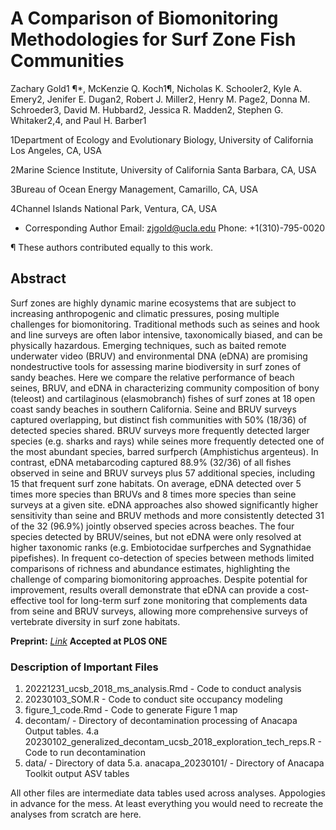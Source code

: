# A Comparison of Biomonitoring Methodologies for Surf Zone Fish Communities

Zachary Gold1 ¶*, McKenzie Q. Koch1¶, Nicholas K. Schooler2, Kyle A. Emery2, Jenifer E. Dugan2, Robert J. Miller2, Henry M. Page2, Donna M. Schroeder3, David M. Hubbard2, Jessica R. Madden2, Stephen G. Whitaker2,4, and Paul H. Barber1

1Department of Ecology and Evolutionary Biology, University of California Los Angeles, CA, USA

2Marine Science Institute, University of California Santa Barbara, CA, USA 

3Bureau of Ocean Energy Management, Camarillo, CA, USA

4Channel Islands National Park, Ventura, CA, USA


*  Corresponding Author
Email: zjgold@ucla.edu 
Phone: +1(310)-795-0020 

¶ These authors contributed equally to this work.

## Abstract
Surf zones are highly dynamic marine ecosystems that are subject to increasing anthropogenic and climatic pressures, posing multiple challenges for biomonitoring. Traditional methods such as seines and hook and line surveys are often labor intensive, taxonomically biased, and can be physically hazardous. Emerging techniques, such as baited remote underwater video (BRUV) and environmental DNA (eDNA) are promising nondestructive tools for assessing marine biodiversity in surf zones of sandy beaches. Here we compare the relative performance of beach seines, BRUV, and eDNA in characterizing community composition of bony (teleost) and cartilaginous (elasmobranch) fishes of surf zones at 18 open coast sandy beaches in southern California. Seine and BRUV surveys captured overlapping, but distinct fish communities with 50% (18/36) of detected species shared. BRUV surveys more frequently detected larger species (e.g. sharks and rays) while seines more frequently detected one of the most abundant species, barred surfperch (Amphistichus argenteus). In contrast, eDNA metabarcoding captured 88.9% (32/36) of all fishes observed in seine and BRUV surveys plus 57 additional species, including 15 that frequent surf zone habitats. On average, eDNA detected over 5 times more species than BRUVs and 8 times more species than seine surveys at a given site. eDNA approaches also showed significantly higher sensitivity than seine and BRUV methods and more consistently detected 31 of the 32 (96.9%) jointly observed species across beaches. The four species detected by BRUV/seines, but not eDNA were only resolved at higher taxonomic ranks (e.g. Embiotocidae surfperches and Sygnathidae pipefishes). In frequent co-detection of species between methods limited comparisons of richness and abundance estimates, highlighting the challenge of comparing biomonitoring approaches. Despite potential for improvement, results overall demonstrate that eDNA can provide a cost-effective tool for long-term surf zone monitoring that complements data from seine and BRUV surveys, allowing more comprehensive surveys of vertebrate diversity in surf zone habitats.

**Preprint:** [*Link*](https://www.biorxiv.org/content/10.1101/2021.11.19.469341v1.full)
**Accepted at PLOS ONE**

### Description of Important Files
1. 20221231_ucsb_2018_ms_analysis.Rmd - Code to conduct analysis
2. 20230103_SOM.R - Code to conduct site occupancy modeling
3. figure_1_code.Rmd - Code to generate Figure 1 map
4. decontam/ - Directory of decontamination processing of Anacapa Output tables.
4.a 20230102_generalized_decontam_ucsb_2018_exploration_tech_reps.R - Code to run decontamination
5. data/ - Directory of data
5.a. anacapa_20230101/ - Directory of Anacapa Toolkit output ASV tables

All other files are intermediate data tables used across analyses. Appologies in advance for the mess. At least everything you would need to recreate the analyses from scratch are here.
